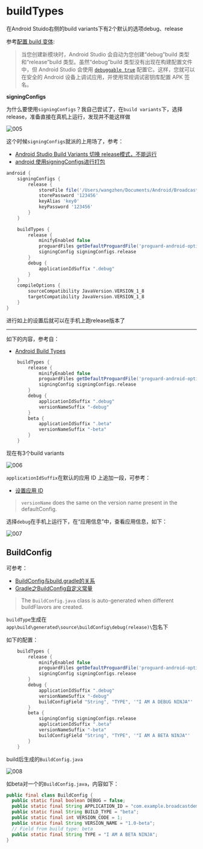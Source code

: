 # buildTypes

在Android Stuido右侧的build variants下有2个默认的选项debug、release

参考[配置 build 变体](https://developer.android.com/studio/build/build-variants?hl=zh-cn):

> 当您创建新模块时，Android Studio 会自动为您创建“debug”build 类型和“release”build 类型。虽然“debug”build 类型没有出现在构建配置文件中，但 Android Studio 会使用 [`debuggable true`](https://google.github.io/android-gradle-dsl/current/com.android.build.gradle.internal.dsl.BuildType.html#com.android.build.gradle.internal.dsl.BuildType:debuggable) 配置它。这样，您就可以在安全的 Android 设备上调试应用，并使用常规调试密钥库配置 APK 签名。



**signingConfigs**

为什么要使用`signingConfigs`？我自己尝试了，在`build variants`下，选择release，准备直接在真机上运行，发现并不能这样做

![005](https://github.com/winfredzen/Android-Basic/blob/master/Gradle/images/005.png)

这个时候`signingConfigs`就派的上用场了，参考：

+ [Android Studio Build Variants 切换 release模式，不能运行](https://blog.csdn.net/lijia1201900857/article/details/89397403)
+ [android 使用signingConfigs进行打包](https://blog.csdn.net/bzlj2912009596/article/details/78188570)

```groovy
android {
    signingConfigs {
        release {
            storeFile file('/Users/wangzhen/Documents/Android/BroadcastDemo/release.jks')
            storePassword '123456'
            keyAlias 'key0'
            keyPassword '123456'
        }
    }
    
    buildTypes {
        release {
            minifyEnabled false
            proguardFiles getDefaultProguardFile('proguard-android-optimize.txt'), 'proguard-rules.pro'
            signingConfig signingConfigs.release
        }
        debug {
            applicationIdSuffix ".debug"
        }
    }
    compileOptions {
        sourceCompatibility JavaVersion.VERSION_1_8
        targetCompatibility JavaVersion.VERSION_1_8
    }
}
```

进行如上的设置后就可以在手机上跑release版本了

-----

如下的内容，参考自：

+ [Android Build Types](https://www.journaldev.com/21533/android-build-types-product-flavors)

```groovy
    buildTypes {
        release {
            minifyEnabled false
            proguardFiles getDefaultProguardFile('proguard-android-optimize.txt'), 'proguard-rules.pro'
            signingConfig signingConfigs.release
        }
        debug {
            applicationIdSuffix ".debug"
            versionNameSuffix "-debug"
        }
        beta {
            applicationIdSuffix ".beta"
            versionNameSuffix "-beta"
        }
    }
```

现在有3个build variants

![006](https://github.com/winfredzen/Android-Basic/blob/master/Gradle/images/006.png)

`applicationIdSuffix`在默认的应用 ID 上追加一段，可参考：

+ [设置应用 ID](https://developer.android.com/studio/build/application-id?hl=zh-cn)

> `versionName` does the same on the version name present in the defaultConfig.

选择`debug`在手机上运行下，在“应用信息”中，查看应用信息，如下：

![007](https://github.com/winfredzen/Android-Basic/blob/master/Gradle/images/007.jpg)



## BuildConfig

可参考：

+ [BuildConfig与build.gradle的关系](https://www.jianshu.com/p/3d9b23afe514)
+ [Gradle之BuildConfig自定义常量](https://www.jianshu.com/p/274c9d95cf76)



> The `BuildConfig.java` class is auto-generated when different buildFlavors are created.

`buildType`生成在`app\build\generated\source\buildConfig\debug(release)\`包名下

如下的配置：

```groovy
    buildTypes {
        release {
            minifyEnabled false
            proguardFiles getDefaultProguardFile('proguard-android-optimize.txt'), 'proguard-rules.pro'
            signingConfig signingConfigs.release
        }
        debug {
            applicationIdSuffix ".debug"
            versionNameSuffix "-debug"
            buildConfigField "String", "TYPE", '"I AM A DEBUG NINJA"'
        }
        beta {
            signingConfig signingConfigs.release
            applicationIdSuffix ".beta"
            versionNameSuffix "-beta"
            buildConfigField "String", "TYPE", '"I AM A BETA NINJA"'
        }
    }
```

build后生成的`BuildConfig.java`

![008](https://github.com/winfredzen/Android-Basic/blob/master/Gradle/images/008.png)

如beta对一个的`BuildConfig.java`，内容如下：

```java
public final class BuildConfig {
  public static final boolean DEBUG = false;
  public static final String APPLICATION_ID = "com.example.broadcastdemo.beta";
  public static final String BUILD_TYPE = "beta";
  public static final int VERSION_CODE = 1;
  public static final String VERSION_NAME = "1.0-beta";
  // Field from build type: beta
  public static final String TYPE = "I AM A BETA NINJA";
}
```













































